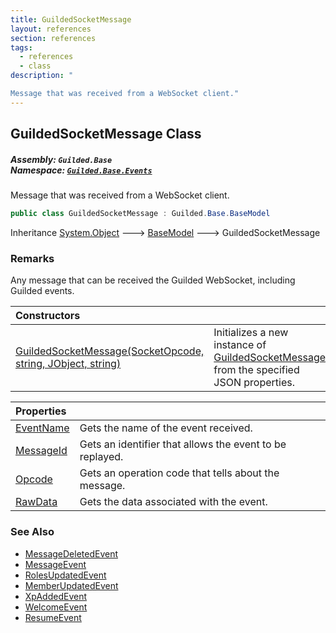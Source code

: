 ```yaml
---
title: GuildedSocketMessage
layout: references
section: references
tags:
  - references
  - class
description: "

Message that was received from a WebSocket client."
---
```


## GuildedSocketMessage Class
##### **Assembly:** `Guilded.Base`<br/>**Namespace:** [`Guilded.Base.Events`](Guilded.Base.Events 'Guilded.Base.Events')

Message that was received from a WebSocket client.

```csharp
public class GuildedSocketMessage : Guilded.Base.BaseModel
```

Inheritance [System.Object](https://docs.microsoft.com/en-us/dotnet/api/System.Object 'System.Object') &#129106; [BaseModel](BaseModel 'Guilded.Base.BaseModel') &#129106; GuildedSocketMessage

### Remarks
  
Any message that can be received the Guilded WebSocket, including Guilded events.

| Constructors | |
| :--- | :--- |
| [GuildedSocketMessage(SocketOpcode, string, JObject, string)](GuildedSocketMessage.GuildedSocketMessage(SocketOpcode,string,JObject,string) 'Guilded.Base.Events.GuildedSocketMessage.GuildedSocketMessage(Guilded.Base.Events.SocketOpcode, string, Newtonsoft.Json.Linq.JObject, string)') | Initializes a new instance of [GuildedSocketMessage](GuildedSocketMessage 'Guilded.Base.Events.GuildedSocketMessage') from the specified JSON properties. |

| Properties | |
| :--- | :--- |
| [EventName](GuildedSocketMessage.EventName 'Guilded.Base.Events.GuildedSocketMessage.EventName') | Gets the name of the event received. |
| [MessageId](GuildedSocketMessage.MessageId 'Guilded.Base.Events.GuildedSocketMessage.MessageId') | Gets an identifier that allows the event to be replayed. |
| [Opcode](GuildedSocketMessage.Opcode 'Guilded.Base.Events.GuildedSocketMessage.Opcode') | Gets an operation code that tells about the message. |
| [RawData](GuildedSocketMessage.RawData 'Guilded.Base.Events.GuildedSocketMessage.RawData') | Gets the data associated with the event. |

### See Also
- [MessageDeletedEvent](MessageDeletedEvent 'Guilded.Base.Events.MessageDeletedEvent')
- [MessageEvent](MessageEvent 'Guilded.Base.Events.MessageEvent')
- [RolesUpdatedEvent](RolesUpdatedEvent 'Guilded.Base.Events.RolesUpdatedEvent')
- [MemberUpdatedEvent](MemberUpdatedEvent 'Guilded.Base.Events.MemberUpdatedEvent')
- [XpAddedEvent](XpAddedEvent 'Guilded.Base.Events.XpAddedEvent')
- [WelcomeEvent](WelcomeEvent 'Guilded.Base.Events.WelcomeEvent')
- [ResumeEvent](ResumeEvent 'Guilded.Base.Events.ResumeEvent')